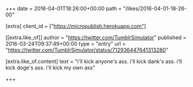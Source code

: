 +++
date = 2016-04-01T18:26:00+00:00
path = "/likes/2016-04-01-18-26-00"

[extra]
client_id = ["https://micropublish.herokuapp.com"]

[[extra.like_of]]
author = "https://twitter.com/TumblrSimulator"
published = 2016-03-24T09:37:49+00:00
type = "entry"
url = "https://twitter.com/TumblrSimulator/status/712936447641313280"

[extra.like_of.content]
text = "i'll kick anyone's ass. i'll kick dank's ass. i'll kick doge's ass. i'll kick my own ass"

+++

